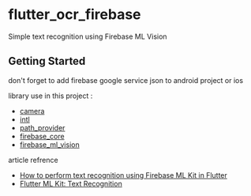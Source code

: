 # flutter_ocr_firebase

Simple text recognition using Firebase ML Vision

## Getting Started

don't forget to add firebase google service json to android project or ios

library use in this project :
- [camera](https://pub.dev/packages/camera)
- [intl](https://pub.dev/packages/intl)
- [path_provider](https://pub.dev/packages/path_provider)
- [firebase_core](https://pub.dev/packages/firebase_core)
- [firebase_ml_vision](https://pub.dev/packages/firebase_ml_vision)

article refrence
- [How to perform text recognition using Firebase ML Kit in Flutter](https://blog.codemagic.io/text-recognition-using-firebase-ml-kit-flutter/)
- [Flutter ML Kit: Text Recognition](https://medium.com/nusanet/flutter-ml-kit-text-recognition-a2ad7b98ed60)
